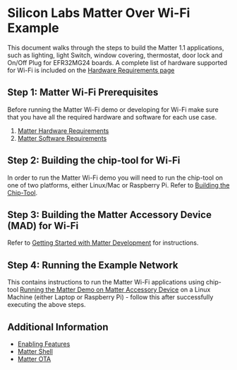 # Silicon Labs Matter Over Wi-Fi Example

This document walks through the steps to build the Matter 1.1 applications, such as lighting, light Switch, window covering, thermostat, door lock and On/Off Plug for
EFR32MG24 boards. A complete list of hardware supported for Wi-Fi is included on the [Hardware Requirements page](/matter/<docspace-docleaf-version>/matter-prerequisites/hardware-requirements)

## Step 1: Matter Wi-Fi Prerequisites

Before running the Matter Wi-Fi demo or developing for Wi-Fi make sure that you have all the required hardware and software for each
use case.

1. [Matter Hardware Requirements](/matter/<docspace-docleaf-version>/matter-prerequisites/hardware-requirements)
1. [Matter Software Requirements](/matter/<docspace-docleaf-version>/matter-prerequisites/software-requirements)

## Step 2: Building the chip-tool for Wi-Fi

In order to run the Matter Wi-Fi demo you will need to run the chip-tool on one
of two platforms, either Linux/Mac or Raspberry Pi. Refer to [Building the Chip-Tool](/matter/<docspace-docleaf-version>/matter-wifi-getting-started-example/build-chip-tool). 

## Step 3: Building the Matter Accessory Device (MAD) for Wi-Fi

Refer to [Getting Started with Matter Development](/matter/<docspace-docleaf-version>/matter-wifi-getting-started-example/) for instructions. 

## Step 4: Running the Example Network

This contains instructions to run the Matter Wi-Fi applications using chip-tool
[Running the Matter Demo on Matter Accessory Device](/matter/<docspace-docleaf-version>/matter-wifi-run-demo) on a Linux Machine (either Laptop or Raspberry Pi) - follow this
after successfully executing the above steps.

## Additional Information

- [Enabling Features](/matter/<docspace-docleaf-version>/matter-wifi-enabling-features)
- [Matter Shell](/matter/<docspace-docleaf-version>/matter-wifi-shell)
- [Matter OTA](/matter/<docspace-docleaf-version>/matter-wifi-ota)
